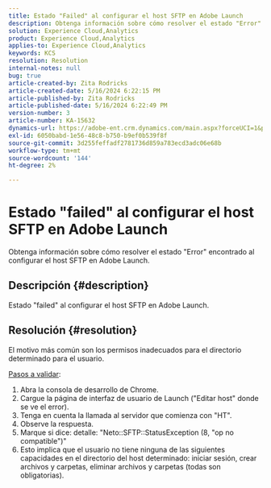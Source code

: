 ```yaml
---
title: Estado "Failed" al configurar el host SFTP en Adobe Launch
description: Obtenga información sobre cómo resolver el estado "Error" encontrado al configurar el host SFTP en Adobe Launch.
solution: Experience Cloud,Analytics
product: Experience Cloud,Analytics
applies-to: Experience Cloud,Analytics
keywords: KCS
resolution: Resolution
internal-notes: null
bug: true
article-created-by: Zita Rodricks
article-created-date: 5/16/2024 6:22:15 PM
article-published-by: Zita Rodricks
article-published-date: 5/16/2024 6:22:49 PM
version-number: 3
article-number: KA-15632
dynamics-url: https://adobe-ent.crm.dynamics.com/main.aspx?forceUCI=1&pagetype=entityrecord&etn=knowledgearticle&id=25bf4537-b113-ef11-9f89-6045bd0298d4
exl-id: 6050babd-1e56-48c8-b750-b9ef0b539f8f
source-git-commit: 3d255feffadf2781736d859a783ecd3adc06e68b
workflow-type: tm+mt
source-wordcount: '144'
ht-degree: 2%

---
```


# Estado &quot;failed&quot; al configurar el host SFTP en Adobe Launch


Obtenga información sobre cómo resolver el estado &quot;Error&quot; encontrado al configurar el host SFTP en Adobe Launch.

## Descripción {#description}


Estado &quot;failed&quot; al configurar el host SFTP en Adobe Launch.


## Resolución {#resolution}


El motivo más común son los permisos inadecuados para el directorio determinado para el usuario.

<u>Pasos a validar</u>:

1. Abra la consola de desarrollo de Chrome.
2. Cargue la página de interfaz de usuario de Launch (&quot;Editar host&quot; donde se ve el error).
3. Tenga en cuenta la llamada al servidor que comienza con &quot;HT&quot;.
4. Observe la respuesta.
5. Marque si dice: detalle: &quot;Neto::SFTP::StatusException (8, &quot;op no compatible&quot;)&quot;
6. Esto implica que el usuario no tiene ninguna de las siguientes capacidades en el directorio del host determinado: iniciar sesión, crear archivos y carpetas, eliminar archivos y carpetas (todas son obligatorias).
